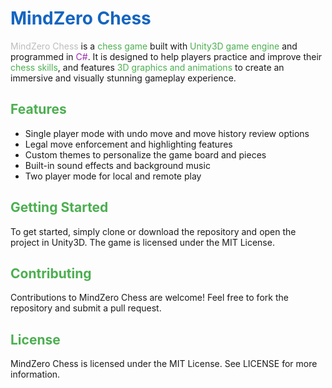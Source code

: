 # <span style="color:#1565C0">MindZero Chess</span>

<span style="color:#BDBDBD">MindZero Chess</span> is a <span style="color:#4CAF50">chess game</span> built with <span style="color:#4CAF50">Unity3D game engine</span> and programmed in <span style="color:#9C27B0">C#</span>. It is designed to help players practice and improve their <span style="color:#4CAF50">chess skills</span>, and features <span style="color:#4CAF50">3D graphics and animations</span> to create an immersive and visually stunning gameplay experience.

## <span style="color:#4CAF50">Features</span>

- Single player mode with undo move and move history review options
- Legal move enforcement and highlighting features
- Custom themes to personalize the game board and pieces
- Built-in sound effects and background music
- Two player mode for local and remote play

## <span style="color:#4CAF50">Getting Started</span>

To get started, simply clone or download the repository and open the project in Unity3D. The game is licensed under the MIT License.

## <span style="color:#4CAF50">Contributing</span>

Contributions to MindZero Chess are welcome! Feel free to fork the repository and submit a pull request.

## <span style="color:#4CAF50">License</span>

MindZero Chess is licensed under the MIT License. See LICENSE for more information.
